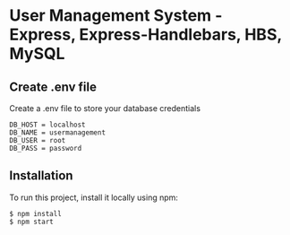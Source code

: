 # User Management System - Express, Express-Handlebars, HBS, MySQL

## Create .env file

Create a .env file to store your database credentials

```
DB_HOST = localhost
DB_NAME = usermanagement
DB_USER = root
DB_PASS = password
```

## Installation

To run this project, install it locally using npm:

```
$ npm install
$ npm start
```
